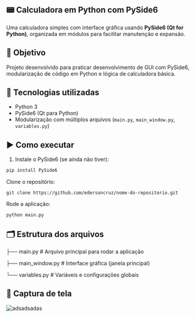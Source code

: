 ## 📟 Calculadora em Python com PySide6

Uma calculadora simples com interface gráfica usando **PySide6 (Qt for Python)**, organizada em módulos para facilitar manutenção e expansão.

## 📌 Objetivo
Projeto desenvolvido para praticar desenvolvimento de GUI com PySide6, modularização de código em Python e lógica de calculadora básica.

## 🧱 Tecnologias utilizadas
- Python 3
- PySide6 (Qt para Python)
- Modularização com múltiplos arquivos (`main.py`, `main_window.py`, `variables.py`)


## ▶️ Como executar
1. Instale o PySide6 (se ainda não tiver):
```bash
pip install PySide6
```
Clone o repositório:
```
git clone https://github.com/edersoncruz/nome-do-repositorio.git
```
Rode a aplicação:
```
python main.py
```

## 🗂 Estrutura dos arquivos

├── main.py             # Arquivo principal para rodar a aplicação

├── main_window.py      # Interface gráfica (janela principal)

└── variables.py        # Variáveis e configurações globais


## 📸 Captura de tela

![adsadsadas](https://github.com/user-attachments/assets/7bb3f731-73f4-4865-a499-4923d903c3bc)
